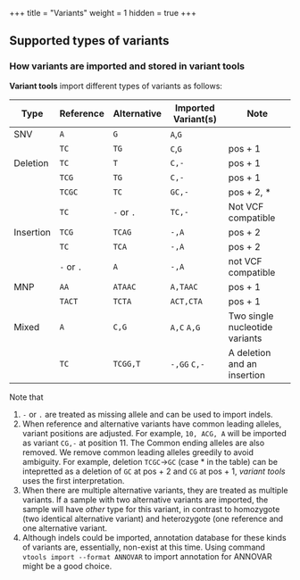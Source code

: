 +++
title = "Variants"
weight = 1
hidden = true
+++

## Supported types of variants


### How variants are imported and stored in variant tools

**Variant tools** import different types of variants as follows: 



| **Type**  | **Reference** | **Alternative** | **Imported Variant(s)** | **Note**                       |
|-------------|------------|-----------------|-------------------------|----------------------------------|
| SNV       | `A`           | `G`             | `A`,`G`                 |                                |
|           | `TC`          | `TG`            | `C`,`G`                 | pos + 1                        |
| Deletion  | `TC`          | `T`             | `C,-`                   | pos + 1                        |
|           | `TCG`         | `TG`            | `C,-`                   | pos + 1                        |
|           | `TCGC`        | `TC`            | `GC,-`                  | pos + 2, *                     |
|           | `TC`          | `-` or `.`      | `TC,-`                  | Not VCF compatible             |
| Insertion | `TCG`         | `TCAG`          | `-,A`                   | pos + 2                        |
|           | `TC`          | `TCA`           | `-,A`                   | pos + 2                        |
|           | `-` or `.`    | `A`             | `-,A`                   | not VCF compatible             |
| MNP       | `AA`          | `ATAAC`         | `A,TAAC`                | pos + 1                        |
|           | `TACT`        | `TCTA`          | `ACT,CTA`               | pos + 1                        |
| Mixed     | `A`           | `C,G`           | `A,C` `A,G`             | Two single nucleotide variants |
|           | `TC`          | `TCGG,T`        | `-,GG` `C,-`            | A deletion and an insertion    |

Note that 

1.  `-` or `.` are treated as missing allele and can be used to import indels. 
2.  When reference and alternative variants have common leading alleles, variant positions are adjusted. For example, `10, ACG, A` will be imported as variant `CG,-` at position 11. The Common ending alleles are also removed. We remove common leading alleles greedily to avoid ambiguity. For example, deletion `TCGC`->`GC` (case * in the table) can be intepretted as a deletion of `GC` at pos + 2 and `CG` at pos + 1, *variant tools* uses the first interpretation. 
3.  When there are multiple alternative variants, they are treated as multiple variants. If a sample with two alternative variants are imported, the sample will have *other* type for this variant, in contrast to homozygote (two identical alternative variant) and heterozygote (one reference and one alternative variant. 
4.  Although indels could be imported, annotation database for these kinds of variants are, essentially, non-exist at this time. Using command `vtools import --format ANNOVAR` to import annotation for ANNOVAR might be a good choice.